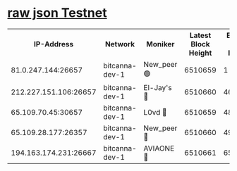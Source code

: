 [raw json Testnet](https://rpc-check.bcat.stavr.tech/bcat/rpc-bcat-result.json)
=


<table><tr><th>IP-Address</th><th>Network</th><th>Moniker</th><th>Latest Block Height</th><th>Earliest Block Height</th><th>Catching Up</th><th>Tx Index</th><th>Voting Power</th><th>Scan Time</th></tr><tr><td>81.0.247.144:26657</td><td>bitcanna-dev-1</td><td>New_peer 🟢</td><td>6510659</td><td>1</td><td>False</td><td>on</td><td>0</td><td>2024-02-19T09:57:49.710231544UTC</td></tr><tr><td>212.227.151.106:26657</td><td>bitcanna-dev-1</td><td>El-Jay's 🔴</td><td>6510660</td><td>4670391</td><td>False</td><td>on</td><td>2218164</td><td>2024-02-19T09:57:56.493264472UTC</td></tr><tr><td>65.109.70.45:30657</td><td>bitcanna-dev-1</td><td>L0vd 🔴</td><td>6510659</td><td>4828155</td><td>False</td><td>on</td><td>307920</td><td>2024-02-19T09:57:50.086501055UTC</td></tr><tr><td>65.109.28.177:26357</td><td>bitcanna-dev-1</td><td>New_peer 🔴</td><td>6510660</td><td>4952911</td><td>False</td><td>on</td><td>2237067</td><td>2024-02-19T09:57:56.824850660UTC</td></tr><tr><td>194.163.174.231:26667</td><td>bitcanna-dev-1</td><td>AVIAONE 🔴</td><td>6510661</td><td>6503771</td><td>False</td><td>on</td><td>1949865</td><td>2024-02-19T09:58:03.321911382UTC</td></tr></table>